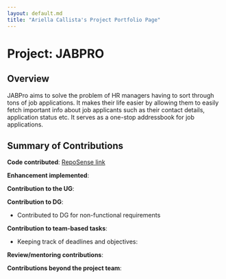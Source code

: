 ```yaml
---
layout: default.md
title: "Ariella Callista's Project Portfolio Page"
---
```


# Project: JABPRO
## Overview
JABPro aims to solve the problem of HR managers having to sort through tons of job applications.
It makes their life easier by allowing them to easily fetch important info about job applicants such as their contact details, application status etc. It serves as a one-stop addressbook for job applications.
## Summary of Contributions
**Code contributed**: [RepoSense link](https://nus-cs2103-ay2324s1.github.io/tp-dashboard/?search=ariellacallista&breakdown=true)

**Enhancement implemented**:

**Contribution to the UG**:

**Contribution to DG**:
* Contributed to DG for non-functional requirements

**Contribution to team-based tasks**:
* Keeping track of deadlines and objectives:

**Review/mentoring contributions**:

**Contributions beyond the project team**:
